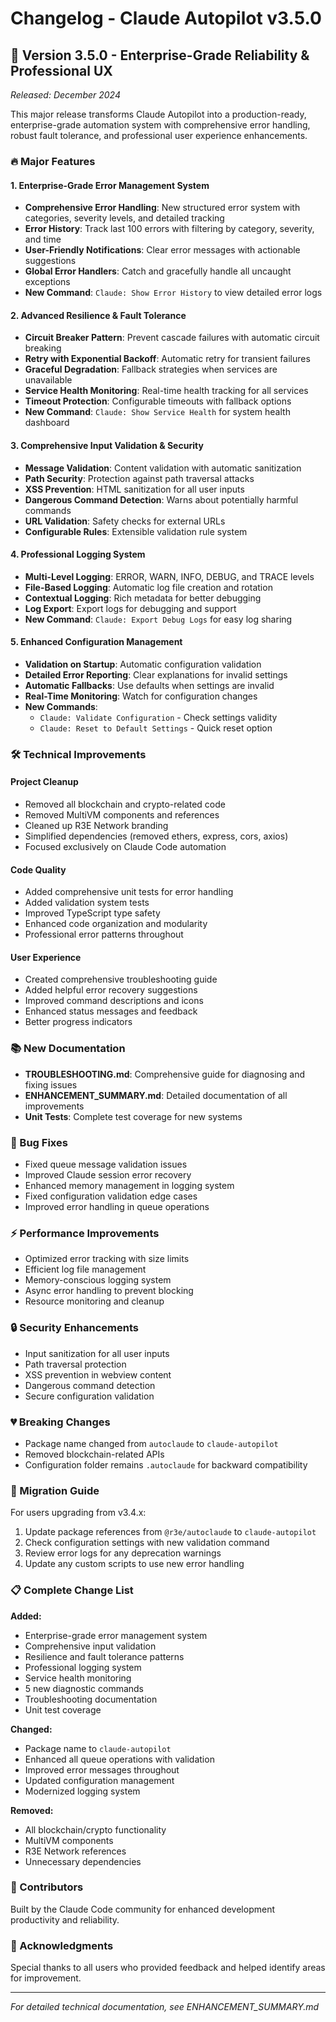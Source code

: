 # Changelog - Claude Autopilot v3.5.0

## 🚀 Version 3.5.0 - Enterprise-Grade Reliability & Professional UX

_Released: December 2024_

This major release transforms Claude Autopilot into a production-ready, enterprise-grade automation system with comprehensive error handling, robust fault tolerance, and professional user experience enhancements.

### 🔥 Major Features

#### **1. Enterprise-Grade Error Management System**

- **Comprehensive Error Handling**: New structured error system with categories, severity levels, and detailed tracking
- **Error History**: Track last 100 errors with filtering by category, severity, and time
- **User-Friendly Notifications**: Clear error messages with actionable suggestions
- **Global Error Handlers**: Catch and gracefully handle all uncaught exceptions
- **New Command**: `Claude: Show Error History` to view detailed error logs

#### **2. Advanced Resilience & Fault Tolerance**

- **Circuit Breaker Pattern**: Prevent cascade failures with automatic circuit breaking
- **Retry with Exponential Backoff**: Automatic retry for transient failures
- **Graceful Degradation**: Fallback strategies when services are unavailable
- **Service Health Monitoring**: Real-time health tracking for all services
- **Timeout Protection**: Configurable timeouts with fallback options
- **New Command**: `Claude: Show Service Health` for system health dashboard

#### **3. Comprehensive Input Validation & Security**

- **Message Validation**: Content validation with automatic sanitization
- **Path Security**: Protection against path traversal attacks
- **XSS Prevention**: HTML sanitization for all user inputs
- **Dangerous Command Detection**: Warns about potentially harmful commands
- **URL Validation**: Safety checks for external URLs
- **Configurable Rules**: Extensible validation rule system

#### **4. Professional Logging System**

- **Multi-Level Logging**: ERROR, WARN, INFO, DEBUG, and TRACE levels
- **File-Based Logging**: Automatic log file creation and rotation
- **Contextual Logging**: Rich metadata for better debugging
- **Log Export**: Export logs for debugging and support
- **New Command**: `Claude: Export Debug Logs` for easy log sharing

#### **5. Enhanced Configuration Management**

- **Validation on Startup**: Automatic configuration validation
- **Detailed Error Reporting**: Clear explanations for invalid settings
- **Automatic Fallbacks**: Use defaults when settings are invalid
- **Real-Time Monitoring**: Watch for configuration changes
- **New Commands**:
  - `Claude: Validate Configuration` - Check settings validity
  - `Claude: Reset to Default Settings` - Quick reset option

### 🛠️ Technical Improvements

#### **Project Cleanup**

- Removed all blockchain and crypto-related code
- Removed MultiVM components and references
- Cleaned up R3E Network branding
- Simplified dependencies (removed ethers, express, cors, axios)
- Focused exclusively on Claude Code automation

#### **Code Quality**

- Added comprehensive unit tests for error handling
- Added validation system tests
- Improved TypeScript type safety
- Enhanced code organization and modularity
- Professional error patterns throughout

#### **User Experience**

- Created comprehensive troubleshooting guide
- Added helpful error recovery suggestions
- Improved command descriptions and icons
- Enhanced status messages and feedback
- Better progress indicators

### 📚 New Documentation

- **TROUBLESHOOTING.md**: Comprehensive guide for diagnosing and fixing issues
- **ENHANCEMENT_SUMMARY.md**: Detailed documentation of all improvements
- **Unit Tests**: Complete test coverage for new systems

### 🐛 Bug Fixes

- Fixed queue message validation issues
- Improved Claude session error recovery
- Enhanced memory management in logging system
- Fixed configuration validation edge cases
- Improved error handling in queue operations

### ⚡ Performance Improvements

- Optimized error tracking with size limits
- Efficient log file management
- Memory-conscious logging system
- Async error handling to prevent blocking
- Resource monitoring and cleanup

### 🔒 Security Enhancements

- Input sanitization for all user inputs
- Path traversal protection
- XSS prevention in webview content
- Dangerous command detection
- Secure configuration validation

### 💔 Breaking Changes

- Package name changed from `autoclaude` to `claude-autopilot`
- Removed blockchain-related APIs
- Configuration folder remains `.autoclaude` for backward compatibility

### 🔄 Migration Guide

For users upgrading from v3.4.x:

1. Update package references from `@r3e/autoclaude` to `claude-autopilot`
2. Check configuration settings with new validation command
3. Review error logs for any deprecation warnings
4. Update any custom scripts to use new error handling

### 📋 Complete Change List

**Added:**

- Enterprise-grade error management system
- Comprehensive input validation
- Resilience and fault tolerance patterns
- Professional logging system
- Service health monitoring
- 5 new diagnostic commands
- Troubleshooting documentation
- Unit test coverage

**Changed:**

- Package name to `claude-autopilot`
- Enhanced all queue operations with validation
- Improved error messages throughout
- Updated configuration management
- Modernized logging system

**Removed:**

- All blockchain/crypto functionality
- MultiVM components
- R3E Network references
- Unnecessary dependencies

### 👥 Contributors

Built by the Claude Code community for enhanced development productivity and reliability.

### 🙏 Acknowledgments

Special thanks to all users who provided feedback and helped identify areas for improvement.

---

_For detailed technical documentation, see ENHANCEMENT_SUMMARY.md_
